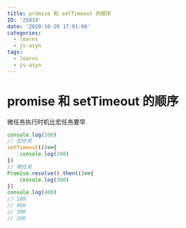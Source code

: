 ```yaml
---
title: promise 和 setTimeout 的顺序
ID: '25819'
date: '2020-10-20 17:01:06'
categories:
  - learns
  - js-asyn
tags:
  - learns
  - js-asyn
---
```


# promise 和 setTimeout 的顺序

微任务执行时机比宏任务要早

``` js 
console.log(100)
// 宏任务
setTimeout(()=>{
    console.log(200)
})
// 微任务
Promise.resolve().then(()=>{
    console.log(300)
})
console.log(400)
// 100
// 400
// 300
// 200
```
 
 
 
 
